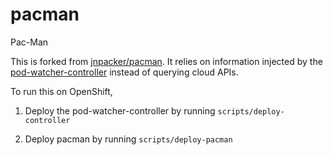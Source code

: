 # pacman
Pac-Man

This is forked from [jnpacker/pacman](https://github.com/jnpacker/pacman). It relies on information injected by the [pod-watcher-controller](https://github.com/kwkoo/pod-watcher-controller) instead of querying cloud APIs.

To run this on OpenShift,

1. Deploy the pod-watcher-controller by running `scripts/deploy-controller`

1. Deploy pacman by running `scripts/deploy-pacman`
